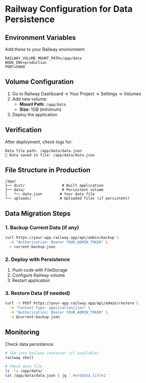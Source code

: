# Railway Configuration for Data Persistence

## Environment Variables
Add these to your Railway environment:

```
RAILWAY_VOLUME_MOUNT_PATH=/app/data
NODE_ENV=production
PORT=5000
```

## Volume Configuration
1. Go to Railway Dashboard → Your Project → Settings → Volumes
2. Add new volume:
   - **Mount Path**: `/app/data`
   - **Size**: 1GB (minimum)
3. Deploy the application

## Verification
After deployment, check logs for:
```
Data file path: /app/data/data.json
📁 Data saved to file: /app/data/data.json
```

## File Structure in Production
```
/app/
├── dist/                 # Built application
├── data/                 # Persistent volume
│   └── data.json        # Your data file
└── uploads/             # Uploaded files (if persistent)
```

## Data Migration Steps

### 1. Backup Current Data (if any)
```bash
curl https://your-app.railway.app/api/admin/backup \
  -H "Authorization: Bearer YOUR_ADMIN_TOKEN" \
  > current-backup.json
```

### 2. Deploy with Persistence
1. Push code with FileStorage
2. Configure Railway volume
3. Restart application

### 3. Restore Data (if needed)
```bash
curl -X POST https://your-app.railway.app/api/admin/restore \
  -H "Content-Type: application/json" \
  -H "Authorization: Bearer YOUR_ADMIN_TOKEN" \
  -d @current-backup.json
```

## Monitoring
Check data persistence:
```bash
# SSH into Railway container (if available)
railway shell

# Check data file
ls -la /app/data/
cat /app/data/data.json | jq '.heroData.title1'
```
